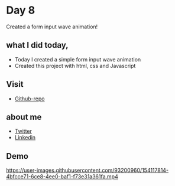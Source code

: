 # Day 8

Created a form input wave animation!


## what I did today,

 - Today I created a simple form input wave animation
 - Created this project with html, css and Javascript


## Visit

 - [Github-repo](https://github.com/KaranChandekar/50projects50days/tree/master/form-input-wave)

 
## about me

 - [Twitter](https://twitter.com/karanchandekar1)
 - [Linkedin](https://www.linkedin.com/in/karan-chandekar-a87263219/)


## Demo

https://user-images.githubusercontent.com/93200960/154117814-4bfcce71-6ce8-4ee0-baf1-f73e31a361fa.mp4
